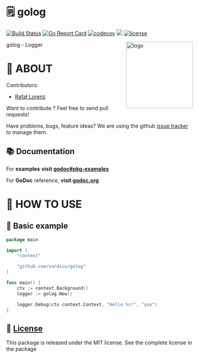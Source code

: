 🗒️ golog
================
[![Build Status](https://travis-ci.org/vardius/golog.svg?branch=master)](https://travis-ci.org/vardius/golog)
[![Go Report Card](https://goreportcard.com/badge/github.com/vardius/golog)](https://goreportcard.com/report/github.com/vardius/golog)
[![codecov](https://codecov.io/gh/vardius/golog/branch/master/graph/badge.svg)](https://codecov.io/gh/vardius/golog)
[![](https://godoc.org/github.com/vardius/golog?status.svg)](http://godoc.org/github.com/vardius/golog)
[![license](https://img.shields.io/github/license/mashape/apistatus.svg)](https://github.com/vardius/golog/blob/master/LICENSE.md)

<img align="right" height="180px" src="https://github.com/vardius/gorouter/blob/master/website/src/static/img/logo.png?raw=true" alt="logo" />

golog - Logger

📖 ABOUT
==================================================
Contributors:

* [Rafał Lorenz](http://rafallorenz.com)

Want to contribute ? Feel free to send pull requests!

Have problems, bugs, feature ideas?
We are using the github [issue tracker](https://github.com/vardius/golog/issues) to manage them.

## 📚 Documentation

For __examples__ **visit [godoc#pkg-examples](http://godoc.org/github.com/vardius/golog#pkg-examples)**

For **GoDoc** reference, **visit [godoc.org](http://godoc.org/github.com/vardius/golog)**

🚏 HOW TO USE
==================================================

## 🏫 Basic example
```go
package main

import (
    "context"

    "github.com/vardius/golog"
)

func main() {
    ctx := context.Background()
	logger := golog.New()

	logger.Debug(ctx context.Context, "Hello %s!", "you")
}
```

📜 [License](LICENSE.md)
-------

This package is released under the MIT license. See the complete license in the package
